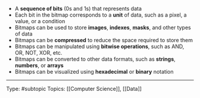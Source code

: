 - A **sequence of bits** (0s and 1s) that represents data
- Each bit in the bitmap corresponds to a **unit** of data, such as a pixel, a value, or a condition
- Bitmaps can be used to store **images**, **indexes**, **masks**, and other types of data
- Bitmaps can be **compressed** to reduce the space required to store them
- Bitmaps can be manipulated using **bitwise operations**, such as AND, OR, NOT, XOR, etc.
- Bitmaps can be converted to other data formats, such as **strings**, **numbers**, or **arrays**
- Bitmaps can be visualized using **hexadecimal** or **binary** notation
___
Type: #subtopic 
Topics: [[Computer Science]], [[Data]]

